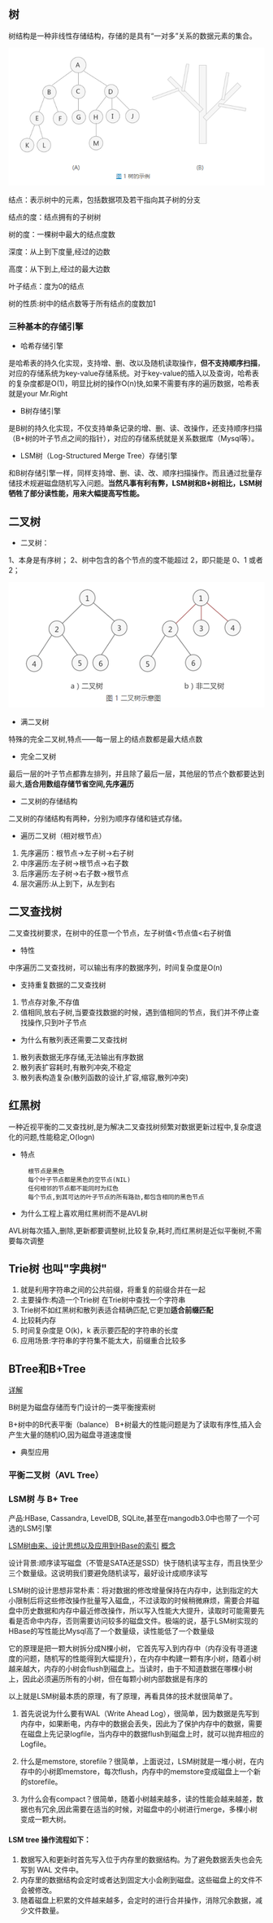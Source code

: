 ## 树

树结构是一种非线性存储结构，存储的是具有“一对多”关系的数据元素的集合。

![](../images/tree.png)

结点：表示树中的元素，包括数据项及若干指向其子树的分支

结点的度：结点拥有的子树树

树的度：一棵树中最大的结点度数

深度：从上到下度量,经过的边数

高度：从下到上,经过的最大边数

叶子结点：度为0的结点

树的性质:树中的结点数等于所有结点的度数加1

### 三种基本的存储引擎

- 哈希存储引擎  

是哈希表的持久化实现，支持增、删、改以及随机读取操作，**但不支持顺序扫描**，对应的存储系统为key-value存储系统。对于key-value的插入以及查询，哈希表的复杂度都是O(1)，明显比树的操作O(n)快,如果不需要有序的遍历数据，哈希表就是your Mr.Right

- B树存储引擎

是B树的持久化实现，不仅支持单条记录的增、删、读、改操作，还支持顺序扫描（B+树的叶子节点之间的指针），对应的存储系统就是关系数据库（Mysql等）。

- LSM树（Log-Structured Merge Tree）存储引擎

和B树存储引擎一样，同样支持增、删、读、改、顺序扫描操作。而且通过批量存储技术规避磁盘随机写入问题。**当然凡事有利有弊，LSM树和B+树相比，LSM树牺牲了部分读性能，用来大幅提高写性能。**


## 二叉树

- 二叉树：

1、本身是有序树；
2、树中包含的各个节点的度不能超过 2，即只能是 0、1 或者 2；

![](../images/binary-tree.png)

- 满二叉树

特殊的完全二叉树,特点——每一层上的结点数都是最大结点数


- 完全二叉树

最后一层的叶子节点都靠左排列，并且除了最后一层，其他层的节点个数都要达到最大,**适合用数组存储节省空间,先序遍历**


- 二叉树的存储结构

二叉树的存储结构有两种，分别为顺序存储和链式存储。


- 遍历二叉树（相对根节点）

1. 先序遍历：根节点->左子树->右子树
2. 中序遍历:左子树->根节点->右子数
3. 后序遍历:左子树->右子数->根节点
4. 层次遍历:从上到下，从左到右

## 二叉查找树

二叉查找树要求，在树中的任意一个节点，左子树值<节点值<右子树值

- 特性

中序遍历二叉查找树，可以输出有序的数据序列，时间复杂度是O(n)

- 支持重复数据的二叉查找树

1. 节点存对象,不存值
2. 值相同,放右子树,当要查找数据的时候，遇到值相同的节点，我们并不停止查找操作,只到叶子节点

- 为什么有散列表还需要二叉查找树

1. 散列表数据无序存储,无法输出有序数据
2. 散列表扩容耗时,有散列冲突,不稳定
3. 散列表构造复杂(散列函数的设计,扩容,缩容,散列冲突)

## 红黑树

一种近视平衡的二叉查找树,是为解决二叉查找树频繁对数据更新过程中,复杂度退化的问题,性能稳定,O(logn)

- 特点

        根节点是黑色
        每个叶子节点都是黑色的空节点(NIL)
        任何相邻的节点都不能同时为红色
        每个节点,到其可达的叶子节点的所有路劲,都包含相同的黑色节点
        
- 为什么工程上喜欢用红黑树而不是AVL树

AVL树每次插入,删除,更新都要调整树,比较复杂,耗时,而红黑树是近似平衡树,不需要每次调整     

## Trie树 也叫"字典树"

1. 就是利用字符串之间的公共前缀，将重复的前缀合并在一起
2. 主要操作:构造一个Trie树 在Trie树中查找一个字符串
3. Trie树不如红黑树和散列表适合精确匹配,它更加**适合前缀匹配**
4. 比较耗内存
5. 时间复杂度是 O(k)，k 表示要匹配的字符串的长度
6. 应用场景:字符串的字符集不能太大，前缀重合比较多
      

## BTree和B+Tree

[详解](https://www.cnblogs.com/vianzhang/p/7922426.html)

B树是为磁盘存储而专门设计的一类平衡搜索树

B+树中的B代表平衡（balance）
B+树最大的性能问题是为了读取有序性,插入会产生大量的随机IO,因为磁盘寻道速度慢

- 典型应用

### 平衡二叉树（AVL Tree）

### LSM树 与 B+ Tree

产品:HBase, Cassandra, LevelDB, SQLite,甚至在mangodb3.0中也带了一个可选的LSM引擎

[LSM树由来、设计思想以及应用到HBase的索引](https://www.cnblogs.com/yanghuahui/p/3483754.html)
[概念](https://www.cnblogs.com/bonelee/p/6244810.html)

设计背景:顺序读写磁盘（不管是SATA还是SSD）快于随机读写主存，而且快至少三个数量级。这说明我们要避免随机读写，最好设计成顺序读写

LSM树的设计思想非常朴素：将对数据的修改增量保持在内存中，达到指定的大小限制后将这些修改操作批量写入磁盘,，不过读取的时候稍微麻烦，需要合并磁盘中历史数据和内存中最近修改操作，所以写入性能大大提升，读取时可能需要先看是否命中内存，否则需要访问较多的磁盘文件。极端的说，基于LSM树实现的HBase的写性能比Mysql高了一个数量级，读性能低了一个数量级

它的原理是把一颗大树拆分成N棵小树， 它首先写入到内存中（内存没有寻道速度的问题，随机写的性能得到大幅提升），在内存中构建一颗有序小树，随着小树越来越大，内存的小树会flush到磁盘上。当读时，由于不知道数据在哪棵小树上，因此必须遍历所有的小树，但在每颗小树内部数据是有序的

以上就是LSM树最本质的原理，有了原理，再看具体的技术就很简单了。

1. 首先说说为什么要有WAL（Write Ahead Log），很简单，因为数据是先写到内存中，如果断电，内存中的数据会丢失，因此为了保护内存中的数据，需要在磁盘上先记录logfile，当内存中的数据flush到磁盘上时，就可以抛弃相应的Logfile。

2. 什么是memstore, storefile？很简单，上面说过，LSM树就是一堆小树，在内存中的小树即memstore，每次flush，内存中的memstore变成磁盘上一个新的storefile。

3. 为什么会有compact？很简单，随着小树越来越多，读的性能会越来越差，数据也有冗余,因此需要在适当的时候，对磁盘中的小树进行merge，多棵小树变成一颗大树。

#### LSM tree 操作流程如下：

1. 数据写入和更新时首先写入位于内存里的数据结构。为了避免数据丢失也会先写到 WAL 文件中。
2. 内存里的数据结构会定时或者达到固定大小会刷到磁盘。这些磁盘上的文件不会被修改。
3. 随着磁盘上积累的文件越来越多，会定时的进行合并操作，消除冗余数据，减少文件数量。


